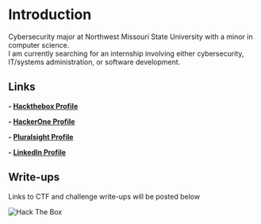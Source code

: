 # Introduction

Cybersecurity major at Northwest Missouri State University with a minor in computer science.  
I am currently searching for an internship involving either cybersecurity, IT/systems administration, or software development.


## Links
**- [Hackthebox Profile](https://www.hackthebox.eu/profile/114142)**

**- [HackerOne Profile](https://hackerone.com/rollie)**

**- [Pluralsight Profile](https://app.pluralsight.com/profile/cole-houston)**

**- [LinkedIn Profile](https://linkedin.com/in/cole-houston-1a91b2170)**

## Write-ups

Links to CTF and challenge write-ups will be posted below



![Hack The Box](https://www.hackthebox.eu/badge/image/114142)
